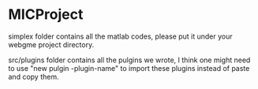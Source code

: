 # MICProject
simplex folder contains all the matlab codes, please put it under your webgme project directory.

src/plugins folder contains all the pulgins we wrote, I think one might need to use "new pulgin -plugin-name" to import these plugins instead of paste and copy them. 
